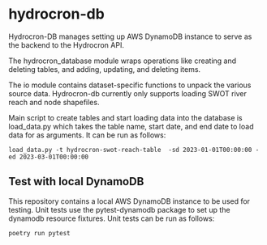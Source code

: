 # hydrocron-db

Hydrocron-DB manages setting up AWS DynamoDB instance to serve as the backend to the Hydrocron API.

The hydrocron_database module wraps operations like creating and deleting tables, and adding, updating, and deleting items.

The io module contains dataset-specific functions to unpack the various source data. Hydrocron-db currently only supports loading SWOT river reach and node shapefiles.

Main script to create tables and start loading data into the database is load_data.py which takes the table name, start date, and end date to load data for as arguments.  It can be run as follows:

    load_data.py -t hydrocron-swot-reach-table  -sd 2023-01-01T00:00:00 -ed 2023-03-01T00:00:00

## Test with local DynamoDB

This repository contains a local AWS DynamoDB instance to be used for testing. Unit tests use the pytest-dynamodb package to set up the dynamodb resource fixtures.
Unit tests can be run as follows:

    poetry run pytest
